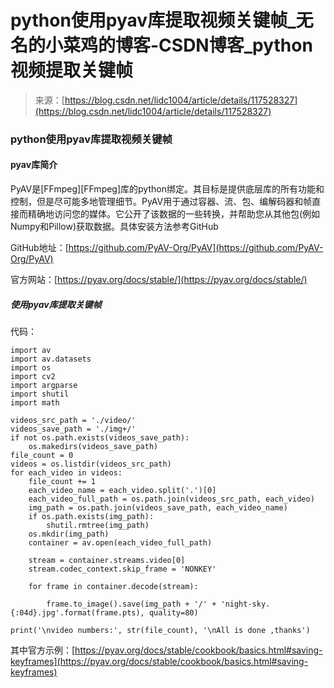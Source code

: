 <!--yml
category: 视频
date: 2022-05-04 19:46:21
-->

# python使用pyav库提取视频关键帧_无名的小菜鸡的博客-CSDN博客_python视频提取关键帧

> 来源：[https://blog.csdn.net/lidc1004/article/details/117528327](https://blog.csdn.net/lidc1004/article/details/117528327)

### python使用pyav库提取视频关键帧

#### pyav库简介

PyAV是[FFmpeg][FFmpeg]库的python绑定。其目标是提供底层库的所有功能和控制，但是尽可能多地管理细节。PyAV用于通过容器、流、包、编解码器和帧直接而精确地访问您的媒体。它公开了该数据的一些转换，并帮助您从其他包(例如Numpy和Pillow)获取数据。具体安装方法参考GitHub

GitHub地址：[https://github.com/PyAV-Org/PyAV](https://github.com/PyAV-Org/PyAV)

官方网站：[https://pyav.org/docs/stable/](https://pyav.org/docs/stable/)

##### 使用pyav库提取关键帧

代码：

```
import av
import av.datasets
import os
import cv2
import argparse
import shutil
import math

videos_src_path = './video/'
videos_save_path = './img+/'
if not os.path.exists(videos_save_path):
    os.makedirs(videos_save_path)
file_count = 0
videos = os.listdir(videos_src_path)
for each_video in videos:
    file_count += 1
    each_video_name = each_video.split('.')[0]
    each_video_full_path = os.path.join(videos_src_path, each_video)
    img_path = os.path.join(videos_save_path, each_video_name)
    if os.path.exists(img_path):
        shutil.rmtree(img_path)
    os.mkdir(img_path)
    container = av.open(each_video_full_path)

    stream = container.streams.video[0]
    stream.codec_context.skip_frame = 'NONKEY'

    for frame in container.decode(stream):

        frame.to_image().save(img_path + '/' + 'night-sky.{:04d}.jpg'.format(frame.pts), quality=80)

print('\nvideo numbers:', str(file_count), '\nAll is done ,thanks') 
```

其中官方示例：[https://pyav.org/docs/stable/cookbook/basics.html#saving-keyframes](https://pyav.org/docs/stable/cookbook/basics.html#saving-keyframes)